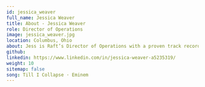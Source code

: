 ```yaml
---
id: jessica_weaver
full_name: Jessica Weaver
title: About - Jessica Weaver
role: Director of Operations
image: jessica_weaver.jpg
location: Columbus, Ohio
about: Jess is Raft’s Director of Operations with a proven track record of driving successful outcomes through the development of critical business partnerships, implementation of continuous improvement initiatives, and innovative solutions to complex problems. She has been instrumental in supporting Raft’s contracts, bringing top talent to solve hard mission problems to enable the war fighter. She leads and manages a portfolio of multi-faceted programs and projects with multi-million budgets and empowers cross-functional teams for success through training, performance management, and research-based insights. She received her BS in Public Relations from Franklin University and a Six Sigma Black Belt certification from University of San Diego. Jess is also a Group Chief out of the 121st Air Refueling Wing of the Air National Guard with 20 years of service. 
github:
linkedin: https://www.linkedin.com/in/jessica-weaver-a5235319/
weight: 10
sitemap: false
song: Till I Collapse · Eminem
---
```

